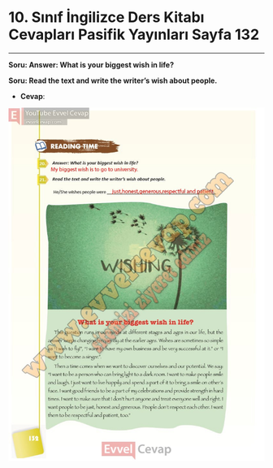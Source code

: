 # 10. Sınıf İngilizce Ders Kitabı Cevapları Pasifik Yayınları Sayfa 132

---

**Soru: Answer: What is your biggest wish in life?**

**Soru: Read the text and write the writer’s wish about people.**

-   **Cevap**:

![Image 1](./image_1.jpg)